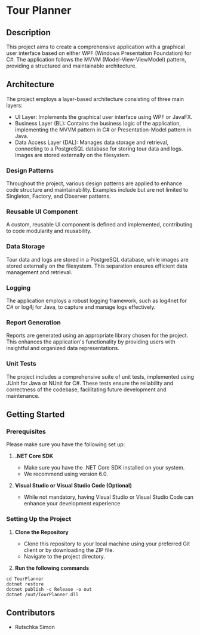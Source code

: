 
# Tour Planner

## Description

This project aims to create a comprehensive application with a graphical user interface based on either WPF (Windows Presentation Foundation) for C#. 
The application follows the MVVM (Model-View-ViewModel) pattern, providing a structured and maintainable architecture.

## Architecture

The project employs a layer-based architecture consisting of three main layers:

  - UI Layer: Implements the graphical user interface using WPF or JavaFX.
  - Business Layer (BL): Contains the business logic of the application, implementing the MVVM pattern in C# or Presentation-Model pattern in Java.
  - Data Access Layer (DAL): Manages data storage and retrieval, connecting to a PostgreSQL database for storing tour data and logs. Images are stored externally on the filesystem.

### Design Patterns

Throughout the project, various design patterns are applied to enhance code structure and maintainability. Examples include but are not limited to Singleton, Factory, and Observer patterns.


### Reusable UI Component

A custom, reusable UI component is defined and implemented, contributing to code modularity and reusability.


### Data Storage

Tour data and logs are stored in a PostgreSQL database, while images are stored externally on the filesystem. This separation ensures efficient data management and retrieval.


### Logging

The application employs a robust logging framework, such as log4net for C# or log4j for Java, to capture and manage logs effectively.


### Report Generation

Reports are generated using an appropriate library chosen for the project. This enhances the application's functionality by providing users with insightful and organized data representations.


### Unit Tests

The project includes a comprehensive suite of unit tests, implemented using JUnit for Java or NUnit for C#. These tests ensure the reliability and correctness of the codebase, facilitating future development and maintenance.



## Getting Started

### Prerequisites
Please make sure you have the following set up:

1.  **.NET Core SDK**
    
    -   Make sure you have the .NET Core SDK installed on your system.
    -   We recommend using version 6.0.
2.  **Visual Studio or Visual Studio Code (Optional)**
    
    -   While not mandatory, having Visual Studio or Visual Studio Code can enhance your development experience

### Setting Up the Project
1.  **Clone the Repository**
    
    -   Clone this repository to your local machine using your preferred Git client or by downloading the ZIP file.
    -   Navigate to the project directory.

2. **Run the following commands**
```
cd TourPlanner
dotnet restore
dotnet publish -c Release -o out
dotnet /out/TourPlanner.dll
```

## Contributors

-   Rutschka Simon
